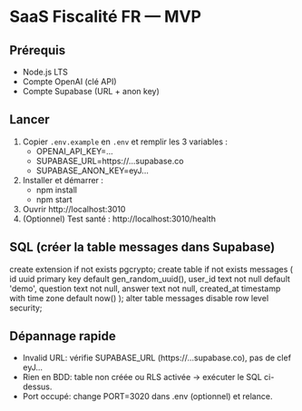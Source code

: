 # SaaS Fiscalité FR — MVP
## Prérequis
- Node.js LTS
- Compte OpenAI (clé API)
- Compte Supabase (URL + anon key)
## Lancer
1. Copier `.env.example` en `.env` et remplir les 3 variables :
   - OPENAI_API_KEY=...
   - SUPABASE_URL=https://...supabase.co
   - SUPABASE_ANON_KEY=eyJ...
2. Installer et démarrer :
   - npm install
   - npm start
3. Ouvrir http://localhost:3010
4. (Optionnel) Test santé : http://localhost:3010/health
## SQL (créer la table messages dans Supabase)
create extension if not exists pgcrypto;
create table if not exists messages (
  id uuid primary key default gen_random_uuid(),
  user_id text not null default 'demo',
  question text not null,
  answer text not null,
  created_at timestamp with time zone default now()
);
alter table messages disable row level security;
## Dépannage rapide
- Invalid URL: vérifie SUPABASE_URL (https://...supabase.co), pas de clef eyJ...
- Rien en BDD: table non créée ou RLS activée → exécuter le SQL ci-dessus.
- Port occupé: change PORT=3020 dans .env (optionnel) et relance.
